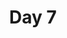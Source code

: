 ---
title: "Day 7"
description: "Lorem ipsum dolor sit amet"
pubDate: "Dec 07 2024"
heroImage: "/blog-placeholder-2.jpg"
---